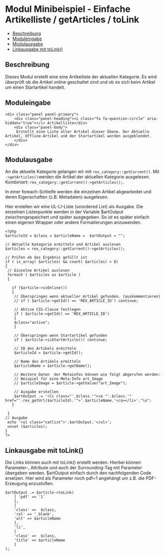 # Modul Minibeispiel - Einfache Artikelliste / getArticles / toLink

- [Beschreibung](#beschreibung)
- [Moduleingabe](#moduleingabe)
- [Modulausgabe](#modulausgabe)
- [Linkausgabe mit toLink()](#modulausgabe2)

<a name="beschreibung"></a>
## Beschreibung

Dieses Modul erstellt eine eine Artikelliste der aktuellen Kategorie. Es wird überprüft ob die Artikel online geschaltet sind und ob es sich beim Artikel um einen Startartikel handelt. 

<a name="moduleingabe"></a>
## Moduleingabe

	<div class="panel panel-primary">
		<div class="panel-heading"><i class="fa fa-question-circle" aria-hidden="true"></i> Artikelliste</div>
		<div class="panel-body">
		 Erstellt eine Liste aller Artikel dieser Ebene. Der Aktuelle Artikel, Offline-Artikel und der Startartikel werden ausgeblendet.
		</div>
	</div>


<a name="modulausgabe"></a>
## Modulausgabe

An die aktuelle Kategorie gelangen wir mit `rex_category::getCurrent()`.
Mit `->getArticles()`werden die Artikel der aktuellen Kategorie ausgelesen. 
Kombiniert: `rex_category::getCurrent()->getArticles();`. 

In einer foreach-Schleife werden die einzelnen Artikel abgearbeitet und deren Eigenschaften (z.B. Metadaten) ausgelesen. 

Hier erstellen wir eine UL-LI-Liste (unordered List) als Ausgabe. Die einzelnen Listenpunkte werden in der Variable $artOutput zwischengespeichert und später ausgegeben. 
So ist es später einfach einen eigenen Wrapper oder andere Formatierungen anzuwenden. 

	<?php 
	$articleId = $class = $articleName =  $artOutput = "";  
	
	// Aktuelle Kategorie ermitteln und Artikel auslesen
	$articles = rex_category::getCurrent()->getArticles();
	
	// Prüfen ob das Ergebnis gefüllt ist
	if ( is_array( $articles) && count( $articles) > 0) 
	{
	 // Einzelne Artikel auslesen
	 foreach ( $articles as $article )
	 {
	   
	   if ($article->isOnline())
	   {
	    // Überspringen wenn aktueller Artikel gefunden. (auskommentieren) 
	    // if ( $article->getId() == 'REX_ARTICLE_ID') continue; 
	    
	    // Aktive CSS-Classe festlegen 
	    if ( $article->getId() == 'REX_ARTICLE_ID')
	    {
	    $class="active";
	    }
	    
	    // Überspringen wenn Startartikel gefunden 
	    if ( $article->isStartArticle()) continue;
	
	    // ID des Artikels ermitteln
	    $articleId = $article->getId();
	    
	    // Name des Artikels ermitteln
	    $articleName = $article->getName();
	    
	    // Weitere Daten  der Metainfos können wie folgt abgerufen werden:     
	    // Beispiel für eine Meta-Info art_Image
	    // $articleImage = $article->getValue("art_Image");
	    
	    // Ausgabe erstellen 
	    $artOutput .= '<li class="'.$class.'"><a "'.$class.'" href="'.rex_getUrl($articleId).'">'.$articleName.'</a></li>'."\n"; 
	   }
	
	 }
	// Ausgabe 
	 echo '<ul class="catlist">'.$artOutput.'</ul>';
	 unset ($articles);
	}
	?>

<a name="modulausgabe2"></a>
## Linkausgabe mit toLink()
Die Links können auch mit toLink() erstellt werden. Hierbei können Parameter-, Attribute und auch der Surrounding-Tag mit Parameter übergeben werden.  $artOutput einfach durch den nachfolgenden Code ersetzen. Hier wird als Parameter noch pdf=1 angehängt um z.B. die PDF-Erzeugung anzustoßen. 


	$artOutput .= $article->toLink( 
		[ 'pdf' => '1'
		],
		[
		'class' =>  $class,
		'rel' => '_blank', 
		'alt' => $articleName
		],
		'li',
		[
		'class' =>  $class,
		'title' => $articleName 
		] 
	);
